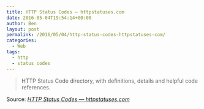 ```yaml
---
title: HTTP Status Codes — httpstatuses.com
date: 2016-05-04T19:54:14+00:00
author: Ben
layout: post
permalink: /2016/05/04/http-status-codes-httpstatuses-com/
categories:
  - Web
tags:
  - http
  - status codes
---
```

> HTTP Status Code directory, with definitions, details and helpful code references.

Source: _[HTTP Status Codes — httpstatuses.com](https://httpstatuses.com/)_